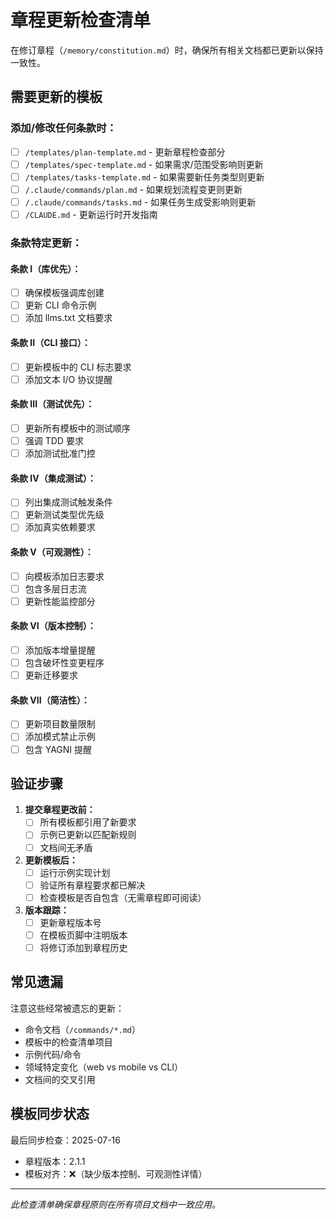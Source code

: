 # 章程更新检查清单

在修订章程（`/memory/constitution.md`）时，确保所有相关文档都已更新以保持一致性。

## 需要更新的模板

### 添加/修改任何条款时：
- [ ] `/templates/plan-template.md` - 更新章程检查部分
- [ ] `/templates/spec-template.md` - 如果需求/范围受影响则更新
- [ ] `/templates/tasks-template.md` - 如果需要新任务类型则更新
- [ ] `/.claude/commands/plan.md` - 如果规划流程变更则更新
- [ ] `/.claude/commands/tasks.md` - 如果任务生成受影响则更新
- [ ] `/CLAUDE.md` - 更新运行时开发指南

### 条款特定更新：

#### 条款 I（库优先）：
- [ ] 确保模板强调库创建
- [ ] 更新 CLI 命令示例
- [ ] 添加 llms.txt 文档要求

#### 条款 II（CLI 接口）：
- [ ] 更新模板中的 CLI 标志要求
- [ ] 添加文本 I/O 协议提醒

#### 条款 III（测试优先）：
- [ ] 更新所有模板中的测试顺序
- [ ] 强调 TDD 要求
- [ ] 添加测试批准门控

#### 条款 IV（集成测试）：
- [ ] 列出集成测试触发条件
- [ ] 更新测试类型优先级
- [ ] 添加真实依赖要求

#### 条款 V（可观测性）：
- [ ] 向模板添加日志要求
- [ ] 包含多层日志流
- [ ] 更新性能监控部分

#### 条款 VI（版本控制）：
- [ ] 添加版本增量提醒
- [ ] 包含破坏性变更程序
- [ ] 更新迁移要求

#### 条款 VII（简洁性）：
- [ ] 更新项目数量限制
- [ ] 添加模式禁止示例
- [ ] 包含 YAGNI 提醒

## 验证步骤

1. **提交章程更改前：**
   - [ ] 所有模板都引用了新要求
   - [ ] 示例已更新以匹配新规则
   - [ ] 文档间无矛盾

2. **更新模板后：**
   - [ ] 运行示例实现计划
   - [ ] 验证所有章程要求都已解决
   - [ ] 检查模板是否自包含（无需章程即可阅读）

3. **版本跟踪：**
   - [ ] 更新章程版本号
   - [ ] 在模板页脚中注明版本
   - [ ] 将修订添加到章程历史

## 常见遗漏

注意这些经常被遗忘的更新：
- 命令文档（`/commands/*.md`）
- 模板中的检查清单项目
- 示例代码/命令
- 领域特定变化（web vs mobile vs CLI）
- 文档间的交叉引用

## 模板同步状态

最后同步检查：2025-07-16
- 章程版本：2.1.1
- 模板对齐：❌（缺少版本控制、可观测性详情）

---

*此检查清单确保章程原则在所有项目文档中一致应用。*